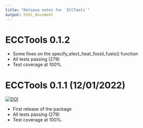 ```yaml
---
title: "Release notes for `ECCTools`"
output: html_document
---
```


# ECCTools 0.1.2

* Some fixes on the specify_elect_heat_fossil_fuels() function
* All tests passing (279)
* Test coverage at 100%.


# ECCTools 0.1.1 (12/01/2022)
[![DOI](https://zenodo.org/badge/DOI/10.5281/zenodo.5841963.svg)](https://doi.org/10.5281/zenodo.5841963)

* First release of the package
* All tests passing (279)
* Test coverage at 100%.
